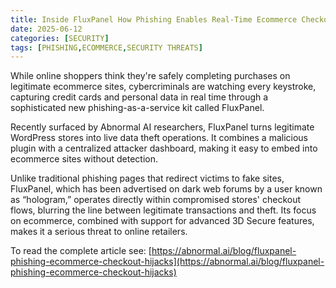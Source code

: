 ```yaml
---
title: Inside FluxPanel How Phishing Enables Real-Time Ecommerce Checkout Hijacks
date: 2025-06-12
categories: [SECURITY]
tags: [PHISHING,ECOMMERCE,SECURITY THREATS]
---
```


While online shoppers think they're safely completing purchases on legitimate ecommerce sites, cybercriminals are watching every keystroke, capturing credit cards and personal data in real time through a sophisticated new phishing-as-a-service kit called FluxPanel.

Recently surfaced by Abnormal AI researchers, FluxPanel turns legitimate WordPress stores into live data theft operations. It combines a malicious plugin with a centralized attacker dashboard, making it easy to embed into ecommerce sites without detection.

Unlike traditional phishing pages that redirect victims to fake sites, FluxPanel, which has been advertised on dark web forums by a user known as “hologram,” operates directly within compromised stores' checkout flows, blurring the line between legitimate transactions and theft. Its focus on ecommerce, combined with support for advanced 3D Secure features, makes it a serious threat to online retailers.

To read the complete article see: [https://abnormal.ai/blog/fluxpanel-phishing-ecommerce-checkout-hijacks](https://abnormal.ai/blog/fluxpanel-phishing-ecommerce-checkout-hijacks)